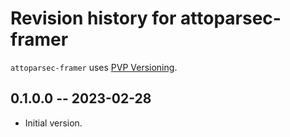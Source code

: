 # Revision history for attoparsec-framer

`attoparsec-framer` uses [PVP Versioning][1].


## 0.1.0.0 -- 2023-02-28

* Initial version.

[1]: https://pvp.haskell.org
